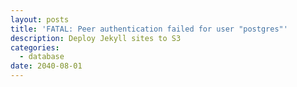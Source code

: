 ```yaml
---
layout: posts
title: 'FATAL: Peer authentication failed for user "postgres"'
description: Deploy Jekyll sites to S3
categories:
  - database
date: 2040-08-01
---
```

